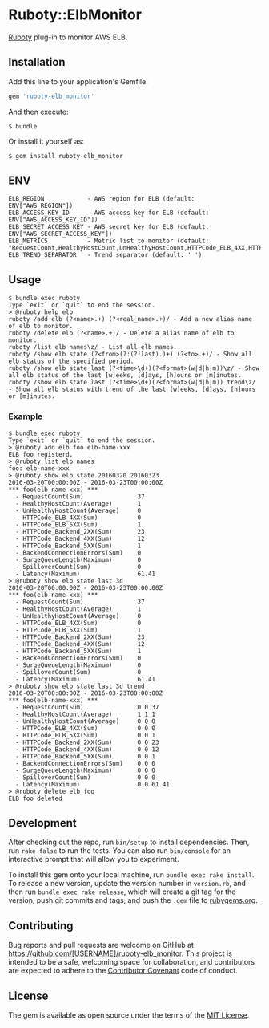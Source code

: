 # Ruboty::ElbMonitor

[Ruboty](https://github.com/r7kamura/ruboty) plug-in to monitor AWS ELB.

## Installation

Add this line to your application's Gemfile:

```ruby
gem 'ruboty-elb_monitor'
```

And then execute:

    $ bundle

Or install it yourself as:

    $ gem install ruboty-elb_monitor

## ENV
```
ELB_REGION            - AWS region for ELB (default: ENV["AWS_REGION"])
ELB_ACCESS_KEY_ID     - AWS access key for ELB (default: ENV["AWS_ACCESS_KEY_ID"])
ELB_SECRET_ACCESS_KEY - AWS secret key for ELB (default: ENV["AWS_SECRET_ACCESS_KEY"])
ELB_METRICS           - Metric list to monitor (default: "RequestCount,HealthyHostCount,UnHealthyHostCount,HTTPCode_ELB_4XX,HTTPCode_ELB_5XX,HTTPCode_Backend_2XX,HTTPCode_Backend_4XX,HTTPCode_Backend_5XX,BackendConnectionErrors,SurgeQueueLength,SpilloverCount,Latency")
ELB_TREND_SEPARATOR   - Trend separator (default: ' ')
```

## Usage
```
$ bundle exec ruboty
Type `exit` or `quit` to end the session.
> @ruboty help elb
ruboty /add elb (?<name>.+) (?<real_name>.+)/ - Add a new alias name of elb to monitor.
ruboty /delete elb (?<name>.+)/ - Delete a alias name of elb to monitor.
ruboty /list elb names\z/ - List all elb names.
ruboty /show elb state (?<from>(?:(?!last).)+) (?<to>.+)/ - Show all elb status of the specified period.
ruboty /show elb state last (?<time>\d+)(?<format>(w|d|h|m))\z/ - Show all elb status of the last [w]eeks, [d]ays, [h]ours or [m]inutes.
ruboty /show elb state last (?<time>\d+)(?<format>(w|d|h|m)) trend\z/ - Show all elb status with trend of the last [w]eeks, [d]ays, [h]ours or [m]inutes.
```

### Example
```
$ bundle exec ruboty
Type `exit` or `quit` to end the session.
> @ruboty add elb foo elb-name-xxx
ELB foo registerd.
> @ruboty list elb names
foo: elb-name-xxx
> @ruboty show elb state 20160320 20160323
2016-03-20T00:00:00Z - 2016-03-23T00:00:00Z
*** foo(elb-name-xxx) ***
  - RequestCount(Sum)           	37
  - HealthyHostCount(Average)   	1
  - UnHealthyHostCount(Average) 	0
  - HTTPCode_ELB_4XX(Sum)       	0
  - HTTPCode_ELB_5XX(Sum)       	1
  - HTTPCode_Backend_2XX(Sum)   	23
  - HTTPCode_Backend_4XX(Sum)   	12
  - HTTPCode_Backend_5XX(Sum)   	1
  - BackendConnectionErrors(Sum)	0
  - SurgeQueueLength(Maximum)   	0
  - SpilloverCount(Sum)         	0
  - Latency(Maximum)            	61.41
> @ruboty show elb state last 3d
2016-03-20T00:00:00Z - 2016-03-23T00:00:00Z
*** foo(elb-name-xxx) ***
  - RequestCount(Sum)           	37
  - HealthyHostCount(Average)   	1
  - UnHealthyHostCount(Average) 	0
  - HTTPCode_ELB_4XX(Sum)       	0
  - HTTPCode_ELB_5XX(Sum)       	1
  - HTTPCode_Backend_2XX(Sum)   	23
  - HTTPCode_Backend_4XX(Sum)   	12
  - HTTPCode_Backend_5XX(Sum)   	1
  - BackendConnectionErrors(Sum)	0
  - SurgeQueueLength(Maximum)   	0
  - SpilloverCount(Sum)         	0
  - Latency(Maximum)            	61.41
> @ruboty show elb state last 3d trend
2016-03-20T00:00:00Z - 2016-03-23T00:00:00Z
*** foo(elb-name-xxx) ***
  - RequestCount(Sum)           	0 0 37
  - HealthyHostCount(Average)   	1 1 1
  - UnHealthyHostCount(Average) 	0 0 0
  - HTTPCode_ELB_4XX(Sum)       	0 0 0
  - HTTPCode_ELB_5XX(Sum)       	0 0 1
  - HTTPCode_Backend_2XX(Sum)   	0 0 23
  - HTTPCode_Backend_4XX(Sum)   	0 0 12
  - HTTPCode_Backend_5XX(Sum)   	0 0 1
  - BackendConnectionErrors(Sum)	0 0 0
  - SurgeQueueLength(Maximum)   	0 0 0
  - SpilloverCount(Sum)         	0 0 0
  - Latency(Maximum)            	0 0 61.41
> @ruboty delete elb foo
ELB foo deleted
```

## Development

After checking out the repo, run `bin/setup` to install dependencies. Then, run `rake false` to run the tests. You can also run `bin/console` for an interactive prompt that will allow you to experiment.

To install this gem onto your local machine, run `bundle exec rake install`. To release a new version, update the version number in `version.rb`, and then run `bundle exec rake release`, which will create a git tag for the version, push git commits and tags, and push the `.gem` file to [rubygems.org](https://rubygems.org).

## Contributing

Bug reports and pull requests are welcome on GitHub at https://github.com/[USERNAME]/ruboty-elb_monitor. This project is intended to be a safe, welcoming space for collaboration, and contributors are expected to adhere to the [Contributor Covenant](contributor-covenant.org) code of conduct.


## License

The gem is available as open source under the terms of the [MIT License](http://opensource.org/licenses/MIT).

